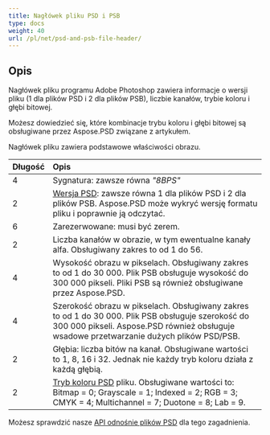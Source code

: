 ```yaml
---
title: Nagłówek pliku PSD i PSB
type: docs
weight: 40
url: /pl/net/psd-and-psb-file-header/
---
```


## **Opis**
Nagłówek pliku programu Adobe Photoshop zawiera informacje o wersji pliku (1 dla plików PSD i 2 dla plików PSB), liczbie kanałów, trybie koloru i głębi bitowej.

Możesz dowiedzieć się, które kombinacje trybu koloru i głębi bitowej są obsługiwane przez Aspose.PSD związane z artykułem.

Nagłówek pliku zawiera podstawowe właściwości obrazu.

|**Długość**|**Opis**|
| :- | :- |
|4|Sygnatura: zawsze równa *"8BPS"*|
|2|[Wersja PSD](https://reference.aspose.com/psd/pl/aspose.psd.fileformats.psd/fileformatversion): zawsze równa 1 dla plików PSD i 2 dla plików PSB. Aspose.PSD może wykryć wersję formatu pliku i poprawnie ją odczytać.|
|6|Zarezerwowane: musi być zerem.|
|2|Liczba kanałów w obrazie, w tym ewentualne kanały alfa. Obsługiwany zakres to od 1 do 56.|
|4|Wysokość obrazu w pikselach. Obsługiwany zakres to od 1 do 30 000. Plik PSB obsługuje wysokość do 300 000 pikseli. Pliki PSB są również obsługiwane przez Aspose.PSD.|
|4|Szerokość obrazu w pikselach. Obsługiwany zakres to od 1 do 30 000. Plik PSB obsługuje szerokość do 300 000 pikseli. Aspose.PSD również obsługuje wsadowe przetwarzanie dużych plików PSD/PSB.|
|2|Głębia: liczba bitów na kanał. Obsługiwane wartości to 1, 8, 16 i 32. Jednak nie każdy tryb koloru działa z każdą głębią.|
|2|[Tryb koloru PSD](https://reference.aspose.com/psd/pl/com.aspose.psd.fileformats.psd/ColorModes) pliku. Obsługiwane wartości to: Bitmap = 0; Grayscale = 1; Indexed = 2; RGB = 3; CMYK = 4; Multichannel = 7; Duotone = 8; Lab = 9.|
Możesz sprawdzić nasze [API odnośnie plików PSD](https://reference.aspose.com/psd) dla tego zagadnienia.
